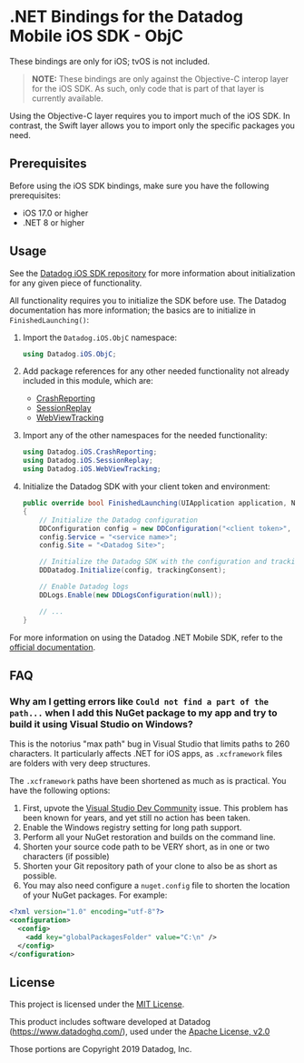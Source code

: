 # .NET Bindings for the Datadog Mobile iOS SDK - ObjC

These bindings are only for iOS; tvOS is not included.

> **NOTE:** These bindings are only against the Objective-C interop layer for the iOS SDK. As such, only code that is part of that layer is currently available.

Using the Objective-C layer requires you to import much of the iOS SDK. In contrast, the Swift layer allows you to import only the specific packages you need.

## Prerequisites

Before using the iOS SDK bindings, make sure you have the following prerequisites:

- iOS 17.0 or higher
- .NET 8 or higher

## Usage

See the [Datadog iOS SDK repository](https://github.com/DataDog/dd-sdk-ios) for more information about initialization for any given piece of functionality.

All functionality requires you to initialize the SDK before use. The Datadog documentation has more information; the basics are to initialize in `FinishedLaunching()`: 

1. Import the `Datadog.iOS.ObjC` namespace:

    ```csharp
    using Datadog.iOS.ObjC;
    ```

2. Add package references for any other needed functionality not already included in this module, which are:

    * [CrashReporting](https://www.nuget.org/packages/Bcr.Datadog.iOS.CR)
    * [SessionReplay](https://www.nuget.org/packages/Bcr.Datadog.iOS.SR)
    * [WebViewTracking](https://www.nuget.org/packages/Bcr.Datadog.iOS.Web)

3. Import any of the other namespaces for the needed functionality: 

    ```csharp
    using Datadog.iOS.CrashReporting;
    using Datadog.iOS.SessionReplay;
    using Datadog.iOS.WebViewTracking;
    ```

4. Initialize the Datadog SDK with your client token and environment:

    ```csharp
    public override bool FinishedLaunching(UIApplication application, NSDictionary launchOptions)
    {
        // Initialize the Datadog configuration
        DDConfiguration config = new DDConfiguration("<client token>", "<environment>");
        config.Service = "<service name>";
        config.Site = "<Datadog Site>";

        // Initialize the Datadog SDK with the configuration and tracking consent
        DDDatadog.Initialize(config, trackingConsent);

        // Enable Datadog logs
        DDLogs.Enable(new DDLogsConfiguration(null));

        // ...
    }
    ```

For more information on using the Datadog .NET Mobile SDK, refer to the [official documentation](https://docs.datadoghq.com/).

## FAQ

### Why am I getting errors like `Could not find a part of the path...` when I add this NuGet package to my app and try to build it using Visual Studio on Windows?

This is the notorius "max path" bug in Visual Studio that limits paths to 260 characters. It particularly affects .NET for iOS apps, as `.xcframework` files are folders with very deep structures. 

The `.xcframework` paths have been shortened as much as is practical. You have the following options:

1. First, upvote the [Visual Studio Dev Community](https://developercommunity.visualstudio.com/t/Allow-building-running-and-debugging-a/351628) issue. This problem has been known for years, and yet still no action has been taken.
2. Enable the Windows registry setting for long path support.
2. Perform all your NuGet restoration and builds on the command line.
2. Shorten your source code path to be VERY short, as in one or two characters (if possible)
3. Shorten your Git repository path of your clone to also be as short as possible.
4. You may also need configure a `nuget.config` file to shorten the location of your NuGet packages. For example:
```xml
<?xml version="1.0" encoding="utf-8"?>
<configuration>
  <config>
    <add key="globalPackagesFolder" value="C:\n" />
  </config>
</configuration>
```



## License

This project is licensed under the [MIT License](LICENSE).

This product includes software developed at Datadog (https://www.datadoghq.com/), used under the [Apache License, v2.0](https://github.com/DataDog/dd-sdk-ios/blob/develop/LICENSE)

Those portions are Copyright 2019 Datadog, Inc.
